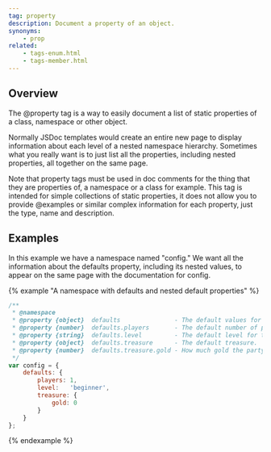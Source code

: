 ```yaml
---
tag: property
description: Document a property of an object.
synonyms:
    - prop
related:
    - tags-enum.html
    - tags-member.html
---
```


## Overview

The @property tag is a way to easily document a list of static properties of a class, namespace or
other object.

Normally JSDoc templates would create an entire new page to display information about each level of
a nested namespace hierarchy. Sometimes what you really want is to just list all the properties,
including nested properties, all together on the same page.

Note that property tags must be used in doc comments for the thing that they are properties of, a
namespace or a class for example. This tag is intended for simple collections of static properties,
it does not allow you to provide @examples or similar complex information for each property, just
the type, name and description.


## Examples

In this example we have a namespace named "config." We want all the information about the defaults
property, including its nested values, to appear on the same page with the documentation for config.

{% example "A namespace with defaults and nested default properties" %}

```js
/**
 * @namespace
 * @property {object}  defaults               - The default values for parties.
 * @property {number}  defaults.players       - The default number of players.
 * @property {string}  defaults.level         - The default level for the party.
 * @property {object}  defaults.treasure      - The default treasure.
 * @property {number}  defaults.treasure.gold - How much gold the party starts with.
 */
var config = {
    defaults: {
        players: 1,
        level:   'beginner',
        treasure: {
            gold: 0
        }
    }
};
```
{% endexample %}
